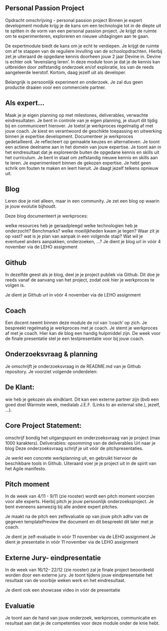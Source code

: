 ## Personal Passion Project

Opdracht omschrijving - personal passion project
Binnen je expert development module krijg je de kans om een technologie tot in de diepte uit te spitten in de vorm van een personal passion project. Je krijgt de ruimte om te experimenteren, exploreren en nieuwe uitdagingen aan te gaan.

De expertmodule biedt de kans om je echt te verdiepen. Je krijgt de ruimte om af te stappen van de reguliere invulling van de schoolopdrachten. Hierbij zet je uiteraard de opgedane kennis doorheen jouw 2 jaar Devine in. Devine is echter ook ‘levenslang leren’. In deze module toon je dat je de kennis kan uitbreiden door zelfstandig onderzoek en/of exploratie, los van de reeds aangeleerde leerstof. Kortom, daag jezelf uit als developer.

Belangrijk is persoonlijk experiment en onderzoek. Je zal dus geen productie draaien voor een commerciele partner.

## Als expert...

Maak je je eigen planning op met milestones, deliverables, verwachte eindresultaten. Je bent in controle van je eigen planning, je stuurt dit tijdig bij en communiceert hierover.
Je toetst je werkproces regelmatig af met jouw coach. Je kiest en verantwoord de geschikte toepassing en uitwerking binnen je expertise development.
Documenteer je werkproces gedetailleerd. Je reflecteert op gemaakte keuzes en alternatieven. Je toont een actieve deelname aan in het domein van jouw expertise.
Je toont aan in het eindresultaat dat je exploreerde buiten de opgedane kennis en skills uit het curriculum. Je bent in staat om zelfstandig nieuwe kennis en skills aan te leren.
Je experimenteert binnen de gekozen expertise. Je hebt geen schrik om fouten te maken en leert hieruit. Je daagt jezelf telkens opnieuw uit.

## Blog

Leren doe je niet alleen, maar in een community. Je zet een blog op waarin je jouw evolutie bijhoudt.

Deze blog documenteert je werkproces:

welke resources heb je geraadpleegd
welke technologien heb je onderzocht? Benchmarks?
welke moeilijkheden kwam je tegen? Waar zit je op vast?
wat is je plan van aanpak in een volgende stap? Wat wil je eventueel anders aanpakken, onderzoeken, ...?
Je dient je blog url in vóór 4 november via de LEHO assignment

## Github

In dezelfde geest als je blog, deel je je project publiek via Github. Dit doe je reeds vanaf de aanvang van het project, zodat ook hier je werkproces te volgen is.

Je dient je Github url in vóór 4 november via de LEHO assignment

## Coach

Een docent neemt binnen deze module de rol van ‘coach’ op zich. Je bespreekt regelmatig je werkproces met je coach.
Je stemt je werkproces af met je coach. Hier kan de blog een handig hulpmiddel zijn. De week voor de finale presentatie stel je een testpresentatie voor bij jouw coach.

## Onderzoeksvraag & planning

Je omschrijft je onderzoeksvraag in de README.md van je Github repository. Je voorziet volgende onderdelen:

## De Klant:

wie heb je gekozen als eindklant. Dit kan een externe partner zijn (bvb een goed doel Warmste week, medialab J.E.F. (Links to an external site.), jezelf, ...).

## Core Project Statement:

omschrijf bondig het uitgangspunt en onderzoeksvraag van je project (max 1000 karakters).
Deliverables: opsomming van de deliverables
Url naar je blog
Deze onderzoeksvraag schrijf je uit vóór de pitchpresentaties.

Je werkt een concrete werkplanning uit, en gebruikt hiervoor de beschikbare tools in Github. Uiteraard voer je je project uit in de spirit van het Agile manifesto.

## Pitch moment

In de week van 4/11 - 9/11 (zie rooster) wordt een pitch moment voorzien voor alle experts. Hierbij pitch je jouw persoonlijk onderzoeksproject. Je bent eveneens aanwezig bij alle andere expert pitches.

Je maakt na de pitch een zelfevaluatie op van jouw pitch adhv van de gegeven templatePreview the document en dit bespreekt dit later met je coach.

Je dient je zelf-evaluatie in vóór 11 november via de LEHO assignment
Je dient je presentatie in vóór 11 november via de LEHO assignment

## Externe Jury- eindpresentatie

In de week van 16/12- 22/12 (zie rooster) zal je finale project beoordeeld worden door een externe jury. Je toont tijdens jouw eindpresentatie het resultaat van de voorbije weken werk en het eindresultaat.

Je dient ook een showcase video in vóór de presentatie

## Evaluatie

Je toont aan de hand van jouw onderzoek, werkproces, communicatie en resultaat aan dat je de competenties voor deze module onder de knie hebt.
